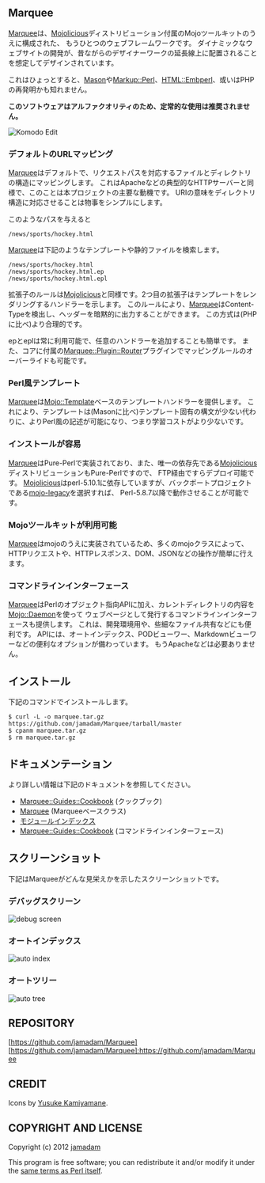 Marquee
---------------

[Marquee]は、[Mojolicious]ディストリビューション付属のMojoツールキットのうえに構成された、
もうひとつのウェブフレームワークです。
ダイナミックなウェブサイトの開発が、昔ながらのデザイナーワークの延長線上に配置されることを想定してデザインされています。

これはひょっとすると、[Mason]や[Markup::Perl]、[HTML::Embperl]、或いはPHPの再発明かも知れません。

__このソフトウェアはアルファクオリティのため、定常的な使用は推奨されません。__

![Komodo Edit](http://mrqe.jamadam.com/screenshot/komodo.png "Komodo Edit")

### デフォルトのURLマッピング

[Marquee]はデフォルトで、リクエストパスを対応するファイルとディレクトリの構造にマッピングします。
これはApacheなどの典型的なHTTPサーバーと同様で、このことは本プロジェクトの主要な動機です。
URIの意味をディレクトリ構造に対応させることは物事をシンプルにします。

このようなパスを与えると
    
    /news/sports/hockey.html

[Marquee]は下記のようなテンプレートや静的ファイルを検索します。

    /news/sports/hockey.html
    /news/sports/hockey.html.ep
    /news/sports/hockey.html.epl

拡張子のルールは[Mojolicious]と同様です。2つ目の拡張子はテンプレートをレンダリングするハンドラーを示します。
このルールにより、[Marquee]はContent-Typeを検出し、ヘッダーを暗黙的に出力することができます。
この方式は(PHPに比べ)より合理的です。

epとeplは常に利用可能で、任意のハンドラーを追加することも簡単です。
また、コアに付属の[Marquee::Plugin::Router]プラグインでマッピングルールのオーバーライドも可能です。

### Perl風テンプレート

[Marquee]は[Mojo::Template]ベースのテンプレートハンドラーを提供します。
これにより、テンプレートは(Masonに比べ)テンプレート固有の構文が少ない代わりに、よりPerl風の記述が可能になり、つまり学習コストがより少ないです。

### インストールが容易

[Marquee]はPure-Perlで実装されており、また、唯一の依存先である[Mojolicious]ディストリビューションもPure-Perlですので、
FTP経由ですらデプロイ可能です。
[Mojolicious]はperl-5.10.1に依存していますが、バックポートプロジェクトである[mojo-legacy]を選択すれば、
Perl-5.8.7以降で動作させることが可能です。

### Mojoツールキットが利用可能

[Marquee]はmojoのうえに実装されているため、多くのmojoクラスによって、HTTPリクエストや、HTTPレスポンス、DOM、JSONなどの操作が簡単に行えます。

### コマンドラインインターフェース

[Marquee]はPerlのオブジェクト指向APIに加え、カレントディレクトリの内容を[Mojo::Daemon]を使って
ウェブページとして発行するコマンドラインインターフェースも提供します。
これは、開発環境用や、些細なファイル共有などにも便利です。
APIには、オートインデックス、PODビューワー、Markdownビューワーなどの便利なオプションが備わっています。
もうApacheなどは必要ありません。

## インストール

下記のコマンドでインストールします。

    $ curl -L -o marquee.tar.gz https://github.com/jamadam/Marquee/tarball/master
    $ cpanm marquee.tar.gz
    $ rm marquee.tar.gz

## ドキュメンテーション

より詳しい情報は下記のドキュメントを参照してください。

- [Marquee::Guides::Cookbook](http://mrqe-ja.jamadam.com/perldoc/Marquee/Guides/Cookbook) (クックブック)
- [Marquee](http://mrqe-ja.jamadam.com/perldoc/Marquee) (Marqueeベースクラス)
- [モジュールインデックス](http://mrqe-ja.jamadam.com/perldoc/)
- [Marquee::Guides::Cookbook](http://mrqe-ja.jamadam.com/perldoc/Marquee/Guides/Cookbook#COMMAND_LINE_INTERFACE) (コマンドラインインターフェース)

## スクリーンショット

下記はMarqueeがどんな見栄えかを示したスクリーンショットです。

### デバッグスクリーン

![debug screen](http://mrqe.jamadam.com/screenshot/debug_screen.png "Debug screen")

### オートインデックス

![auto index](http://mrqe.jamadam.com/screenshot/autoindex.png "Auto Index")

### オートツリー

![auto tree](http://mrqe.jamadam.com/screenshot/autoindextree.png "Auto Index")

## REPOSITORY

[https://github.com/jamadam/Marquee]
[https://github.com/jamadam/Marquee]:https://github.com/jamadam/Marquee

## CREDIT

Icons by [Yusuke Kamiyamane].

## COPYRIGHT AND LICENSE

Copyright (c) 2012 [jamadam]

This program is free software; you can redistribute it and/or
modify it under the [same terms as Perl itself].

[Marquee]:http://mrqe-ja.jamadam.com/perldoc/Marquee
[Marquee::Plugin::Router]:http://mrqe-ja.jamadam.com/perldoc/Marquee/Plugin/Router
[Mojolicious]:http://mojolicio.us/
[Mason]:http://search.cpan.org/~jswartz/Mason-2.20/lib/Mason.pm
[mojo-legacy]:https://github.com/jamadam/mojo-legacy
[Mojo::Template]:/perldoc/Mojo/Template
[Mojo::Daemon]:/perldoc/Mojo/Daemon
[same terms as Perl itself]:http://dev.perl.org/licenses/
[Yusuke Kamiyamane]:http://p.yusukekamiyamane.com/
[jamadam]: http://blog2.jamadam.com/
[Markup::Perl]:http://search.cpan.org/~mmathews/Markup-Perl-0.5/lib/Markup/Perl.pm
[HTML::Embperl]:http://search.cpan.org/~grichter/HTML-Embperl-1.3.6/Embperl.pod
